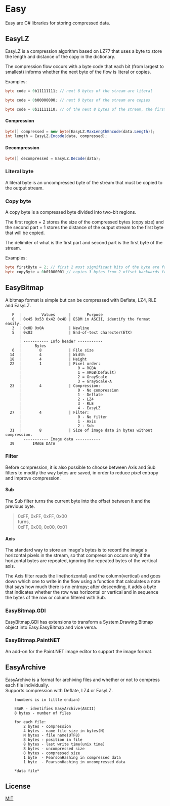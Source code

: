 # Easy

Easy are C# libraries for storing compressed data.

## EasyLZ
EasyLZ is a compression algorithm based on LZ77 that uses a byte to store the length and distance of the copy in the dictionary.

The compression flow occurs with a byte code that each bit (from largest to smallest) informs whether the next byte of the flow is literal or copies.

Examples:
```csharp
byte code = 0b11111111; // next 8 bytes of the stream are literal
```

```csharp
byte code = 0b00000000; // next 8 bytes of the stream are copies
```

```csharp
byte code = 0b11111110; // of the next 8 bytes of the stream, the first 7 are literal and the last is a copy
```

#### Compression
```csharp
byte[] compressed = new byte[EasyLZ.MaxLengthEncode(data.Length)];
int length = EasyLZ.Encode(data, compressed);
```
#### Decompression
```csharp
byte[] decompressed = EasyLZ.Decode(data);
```
### Literal byte
A literal byte is an uncompressed byte of the stream that must be copied to the output stream.

### Copy byte
A copy byte is a compressed byte divided into two-bit regions.

The first region + 2 stores the size of the compressed bytes (copy size) and the second part + 1 stores the distance of the output stream to the first byte that will be copied.

The delimiter of what is the first part and second part is the first byte of the stream.

Examples:
```csharp
byte firstByte = 2; // first 2 most significant bits of the byte are for length and the other 6 bits for offset
byte copyByte = 0b01000001 // copies 3 bytes from 2 offset backwards from the current output stream to the output stream
```

## EasyBitmap
A bitmap format is simple but can be compressed with Deflate, LZ4, RLE and EasyLZ.

>
       P  |         Values      |       Purpose                             
       0  | 0x45 0x53 0x42 0x4D | ESBM in ASCII, identify the format easily.
       3  | 0x0D 0x0A           | Newline
       5  | 0x03                | End-of-text charecter(ETX)
          |
          | ----------- Info header -----------
          |      Bytes
       6  |        8            | File size
      14  |        4            | Width
      18  |        4            | Height
      22  |        1            | Pixel order:
          |                         0 = RGBA
          |                         1 = ARGB(Default)
          |                         2 = GrayScale
          |                         3 = GrayScale-A
      23  |        4            | Compression:
          |                         0 - No compression
          |                         1 - Deflate
          |                         2 - LZ4
          |                         3 - RLE
          |                         4 - EasyLZ
      27  |        4            | Filter:
          |                         0 - No filter
          |                         1 - Axis
          |                         2 - Sub
      31  |        8            | Size of image data in bytes without compression.
            ----------- Image data -----------
      39        IMAGE DATA 

### Filter
Before compression, it is also possible to choose between Axis and Sub filters to modify the way bytes are saved, in order to reduce pixel entropy and improve compression.

#### Sub
The Sub filter turns the current byte into the offset between it and the previous byte. 
> 0xFF, 0xFF, 0xFF, 0x00\
> turns,\
> 0xFF, 0x00, 0x00, 0x01

#### Axis
The standard way to store an image's bytes is to record the image's horizontal pixels in the stream, so that compression occurs only if the horizontal bytes are repeated, ignoring the repeated bytes of the vertical axis.

The Axis filter reads the line(horizontal) and the column(vertical) and goes down which one to write in the flow using a function that calculates a note that says how much there is no entropy; after descending, it adds a byte that indicates whether the row was horizontal or vertical and in sequence the bytes of the row or column filtered with Sub.

### EasyBitmap.GDI
EasyBitmap.GDI has extensions to transform a System.Drawing.Bitmap object into Easy.EasyBitmap and vice versa.

### EasyBitmap.PaintNET
An add-on for the Paint.NET image editor to support the image format.

## EasyArchive
EasyArchive is a format for archiving files and whether or not to compress each file individually.\
Supports compression with Deflate, LZ4 or EasyLZ.

>
        (numbers is in little endian)

        ESAR - identifies EasyArchive(ASCII)
        8 bytes - number of files

        for each file:
            2 bytes - compression
            4 bytes - name file size in bytes(N)
            N bytes - file name(UTF8)
            8 bytes - position in file
            8 bytes - last write time(unix time)
            8 bytes - uncompressed size
            8 bytes - compressed size
            1 byte  - PearsonHashing in compressed data
            1 byte  - PearsonHashing in uncompressed data

        *data file*
## License
[MIT](https://choosealicense.com/licenses/mit/)
